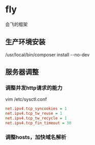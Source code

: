 # fly
会飞的框架


## 生产环境安装
/usr/local/bin/composer install --no-dev

## 服务器调整

### 调整并发http请求的能力
vim /etc/sysctl.conf

```ini
net.ipv4.tcp_syncookies = 1
net.ipv4.tcp_tw_reuse = 1
net.ipv4.tcp_tw_recycle = 1
net.ipv4.tcp_fin_timeout = 30
```

### 调整hosts，加快域名解析
